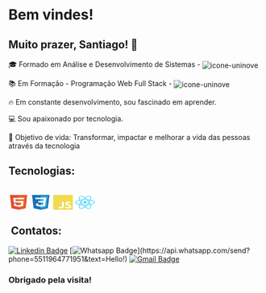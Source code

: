 
# Bem vindes!

## Muito prazer, Santiago! 🤝

<p>🎓 Formado em Análise e Desenvolvimento de Sistemas - <img align="center" alt="icone-uninove" height="35" width="60" src="https://www.uninove.br/icon.png"</p>
<p>📚 Em Formação - Programação Web Full Stack - <img align="center" alt="icone-uninove" height="70" width="80" src="https://uploads-ssl.webflow.com/5e790d30d198385b09366d8f/620fdad771beb335ce5e4aab_Logo%20completo.svg"></p>
<p>🔥 Em constante desenvolvimento, sou fascinado em aprender.</p>
<p>💻 Sou apaixonado por tecnologia.</p>
<p>🚀 Objetivo de vida: Transformar, impactar e melhorar a vida das pessoas através da tecnologia</p>

## Tecnologias:
 <div style="display: inline_block"><br>
  <img align="center" alt="HTML" height="30" width="40" src="https://raw.githubusercontent.com/devicons/devicon/master/icons/html5/html5-original.svg">
  <img align="center" alt="CSS" height="30" width="40" src="https://raw.githubusercontent.com/devicons/devicon/master/icons/css3/css3-original.svg">
  <img align="center" alt="Js" height="30" width="40" src="https://raw.githubusercontent.com/devicons/devicon/master/icons/javascript/javascript-plain.svg">
  <img align="center" alt="React" height="30" width="40" src="https://raw.githubusercontent.com/devicons/devicon/master/icons/react/react-original.svg">
</div>



##  Contatos:

[![Linkedin Badge](https://img.shields.io/badge/-LinkedIn-blue?style=flat-square&logo=Linkedin&logoColor=white&link=https://www.linkedin.com/in/santiago-cardoso-de-oliveira-8116a71a5)](https://www.linkedin.com/in/santiago-cardoso-de-oliveira-8116a71a5)
[![Whatsapp Badge](https://img.shields.io/badge/-Whatsapp-4CA143?style=flat-square&labelColor=4CA143&logo=whatsapp&logoColor=white&link=https://api.whatsapp.com/send?phone=5511964771951&text=Hello!)](https://api.whatsapp.com/send?phone=5511964771951&text=Hello!)
[![Gmail Badge](https://img.shields.io/badge/-Gmail-c14438?style=flat-square&logo=Gmail&logoColor=white&link=mailto:santiagoc.oliveira@gmail.com)](mailto:santiagoc.oliveira@gmail.com)

### Obrigado pela visita!

